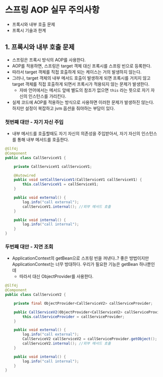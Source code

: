 # 스프링 AOP 실무 주의사항
 * 프록시와 내부 호출 문제
 * 프록시 기술과 한계


## 1. 프록시와 내부 호출 문제
 * 스프링은 프록시 방식의 AOP를 사용한다.
 * AOP를 적용하면, 스프링은 target 객체 대신 프록시를 스프링 빈으로 등록한다.
 * 따라서 target 객체를 직접 호출하게 되는 케이스는 거의 발생하지 않는다.
 * 그러나, target 객체의 내부 메서드 호출이 발생하게 되면 프록시를 거치지 않고 target 객체를 직접 호출하게 되면서 프록시가 적용되지 않는 문제가 발생한다.
    * 자바 언어에서는 메서드 앞에 별도의 참조가 없으면 `this` 라는 뜻으로 자기 자신의 인스턴스를 가리킨다.
 * 실제 코드에 AOP를 적용하는 방식으로 사용하면 이러한 문제가 발생하진 않는다. 하지만 설정이 복잡하고 jvm 옵션을 줘야하는 부담이 있다.  


### 첫번째 대안 - 자기 자신 주입
 * 내부 메서드를 호출할때도 자기 자신의 의존성을 주입받아서, 자기 자신의 인스턴스를 통해 내부 메서드를 호출한다.

```java
@Slf4j
@Component
public class CallServiceV1 {

    private CallServiceV1 callServiceV1;

    @Autowired
    public void setCallServiceV1(CallServiceV1 callServiceV1) {
        this.callServiceV1 = callServiceV1;
    }

    public void external() {
        log.info("call external");
        callServiceV1.internal(); //외부 메서드 호출
    }

    public void internal() {
        log.info("call internal");
    }
}
```


### 두번째 대안 - 지연 조회
 * ApplicationContext의 getBean으로 스프링 빈을 꺼낸다..? 좋은 방법이지만 ApplicationContext는 너무 방대하다. 우리가 필요한 기능은 getBean 하나뿐인데
    * 따라서 대신 ObjectProvider를 사용한다.

```java
@Slf4j
@Component
public class CallServiceV2 {

    private final ObjectProvider<CallServiceV2> callServiceProvider;

    public CallServiceV2(ObjectProvider<CallServiceV2> callServiceProvider) {
        this.callServiceProvider = callServiceProvider;
    }

    public void external() {
        log.info("call external");
        CallServiceV2 callServiceV2 = callServiceProvider.getObject();
        callServiceV2.internal(); //외부 메서드 호출
    }

    public void internal() {
        log.info("call internal");
    }
}
```


